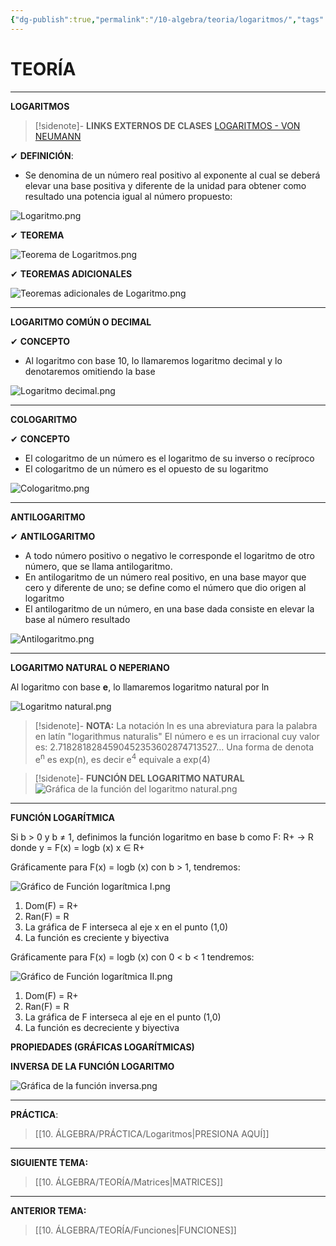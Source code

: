 ```yaml
---
{"dg-publish":true,"permalink":"/10-algebra/teoria/logaritmos/","tags":["Álgebra","Teoría","Incompleto"]}
---
```


# TEORÍA
---
**LOGARITMOS**

>[!sidenote]- **LINKS EXTERNOS DE CLASES** 
>[LOGARITMOS - VON NEUMANN](https://youtu.be/t-oeEdm88_U?si=fF2bgNa73B6uWQQD)

✔ **DEFINICIÓN**:
- Se denomina de un número real positivo al exponente al cual se deberá elevar una base positiva y diferente de la unidad para obtener como resultado una potencia igual al número propuesto:

![Logaritmo.png](/img/user/1.%20ELEMENTOS%20GR%C3%81FICOS/Logaritmo.png)

✔ **TEOREMA**

![Teorema de Logaritmos.png](/img/user/1.%20ELEMENTOS%20GR%C3%81FICOS/Teorema%20de%20Logaritmos.png)

✔ **TEOREMAS ADICIONALES**

![Teoremas adicionales de Logaritmo.png](/img/user/1.%20ELEMENTOS%20GR%C3%81FICOS/Teoremas%20adicionales%20de%20Logaritmo.png)

---
**LOGARITMO COMÚN O DECIMAL** 

✔ **CONCEPTO** 
- Al logaritmo con base 10, lo llamaremos logaritmo decimal y lo denotaremos omitiendo la base

![Logaritmo decimal.png](/img/user/1.%20ELEMENTOS%20GR%C3%81FICOS/Logaritmo%20decimal.png)

---
**COLOGARITMO**

✔ **CONCEPTO**
- El cologaritmo de un número es el logaritmo de su inverso o recíproco
- El cologaritmo de un número es el opuesto de su logaritmo

![Cologaritmo.png](/img/user/1.%20ELEMENTOS%20GR%C3%81FICOS/Cologaritmo.png)

---
**ANTILOGARITMO** 

✔ **ANTILOGARITMO**
- A todo número positivo o negativo le corresponde el logaritmo de otro número, que se llama antilogaritmo. 
- En antilogaritmo de un número real positivo, en una base mayor que cero y diferente de uno; se define como el número que dio origen al logaritmo
- El antilogaritmo de un número, en una base dada consiste en elevar la base al número resultado

![Antilogaritmo.png](/img/user/1.%20ELEMENTOS%20GR%C3%81FICOS/Antilogaritmo.png)

---
**LOGARITMO NATURAL O NEPERIANO** 

Al logaritmo con base **e**, lo llamaremos logaritmo natural por ln

![Logaritmo natural.png](/img/user/1.%20ELEMENTOS%20GR%C3%81FICOS/Logaritmo%20natural.png)

>[!sidenote]- **NOTA:** 
La notación ln es una abreviatura para la palabra en latín "logarithmus naturalis"
El número e es un irracional cuy valor es: 2.7182818284590452353602874713527…
Una forma de denota e<sup>n</sup> es exp(n), es decir e<sup>4</sup> equivale a exp(4)

>[!sidenote]- **FUNCIÓN DEL LOGARITMO NATURAL**
![Gráfica de la función del logaritmo natural.png](/img/user/1.%20ELEMENTOS%20GR%C3%81FICOS/Gr%C3%A1fica%20de%20la%20funci%C3%B3n%20del%20logaritmo%20natural.png)

---
**FUNCIÓN LOGARÍTMICA** 

Si b > 0 y b ≠ 1, definimos la función logaritmo en base b como
F: R+ → R donde y = F(x) = logb (x) x ∈ R+

Gráficamente para F(x) = logb (x) con b > 1, tendremos:

![Gráfico de Función logarítmica I.png](/img/user/1.%20ELEMENTOS%20GR%C3%81FICOS/Gr%C3%A1fico%20de%20Funci%C3%B3n%20logar%C3%ADtmica%20I.png)

1. Dom(F) = R+
2. Ran(F) = R
3. La gráfica de F interseca al eje x en el punto (1,0)
4. La función es creciente y biyectiva

Gráficamente para F(x) = logb (x) con 0 < b < 1 tendremos: 

![Gráfico de Función logarítmica II.png](/img/user/1.%20ELEMENTOS%20GR%C3%81FICOS/Gr%C3%A1fico%20de%20Funci%C3%B3n%20logar%C3%ADtmica%20II.png)

1. Dom(F) = R+
2. Ran(F) = R
3. La gráfica de F interseca al eje en el punto (1,0)
4. La función es decreciente y biyectiva

**PROPIEDADES (GRÁFICAS LOGARÍTMICAS)**



**INVERSA DE LA FUNCIÓN LOGARITMO**

![Gráfica de la función inversa.png](/img/user/1.%20ELEMENTOS%20GR%C3%81FICOS/Gr%C3%A1fica%20de%20la%20funci%C3%B3n%20inversa.png)

---
**PRÁCTICA**:
>[[10. ÁLGEBRA/PRÁCTICA/Logaritmos\|PRESIONA AQUÍ]]

---
**SIGUIENTE TEMA:** 
>[[10. ÁLGEBRA/TEORÍA/Matrices\|MATRICES]]

---
**ANTERIOR TEMA:**
>[[10. ÁLGEBRA/TEORÍA/Funciones\|FUNCIONES]]






